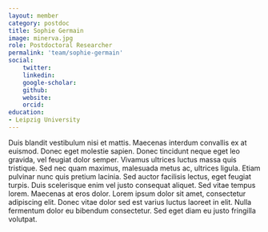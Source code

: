 ```yaml
---
layout: member
category: postdoc
title: Sophie Germain
image: minerva.jpg
role: Postdoctoral Researcher
permalink: 'team/sophie-germain'
social:
    twitter: 
    linkedin: 
    google-scholar:
    github:
    website:
    orcid: 
education:
- Leipzig University
---
```


Duis blandit vestibulum nisi et mattis. Maecenas interdum convallis ex at euismod. Donec eget molestie sapien. Donec tincidunt neque eget leo gravida, vel feugiat dolor semper. Vivamus ultrices luctus massa quis tristique. Sed nec quam maximus, malesuada metus ac, ultrices ligula. Etiam pulvinar nunc quis pretium lacinia. Sed auctor facilisis lectus, eget feugiat turpis. Duis scelerisque enim vel justo consequat aliquet. Sed vitae tempus lorem. Maecenas at eros dolor. Lorem ipsum dolor sit amet, consectetur adipiscing elit. Donec vitae dolor sed est varius luctus laoreet in elit. Nulla fermentum dolor eu bibendum consectetur. Sed eget diam eu justo fringilla volutpat.
